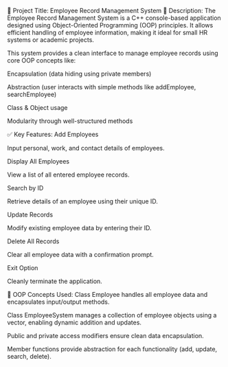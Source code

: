 🔹 Project Title: Employee Record Management System
📌 Description:
The Employee Record Management System is a C++ console-based application designed using Object-Oriented Programming (OOP) principles. It allows efficient handling of employee information, making it ideal for small HR systems or academic projects.

This system provides a clean interface to manage employee records using core OOP concepts like:

Encapsulation (data hiding using private members)

Abstraction (user interacts with simple methods like addEmployee, searchEmployee)

Class & Object usage

Modularity through well-structured methods

✅ Key Features:
Add Employees

Input personal, work, and contact details of employees.

Display All Employees

View a list of all entered employee records.

Search by ID

Retrieve details of an employee using their unique ID.

Update Records

Modify existing employee data by entering their ID.

Delete All Records

Clear all employee data with a confirmation prompt.

Exit Option

Cleanly terminate the application.

🧠 OOP Concepts Used:
Class Employee handles all employee data and encapsulates input/output methods.

Class EmployeeSystem manages a collection of employee objects using a vector, enabling dynamic addition and updates.

Public and private access modifiers ensure clean data encapsulation.

Member functions provide abstraction for each functionality (add, update, search, delete).
